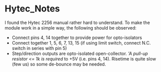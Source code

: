 # Hytec_Notes
I found the Hytec 2256 manual rather hard to understand.
To make the module work in a simple way, the following
should be observed:

 * Connect pins 4, 14 together to provide power for opto-isolators
 * Connect together 1, 5, 6, 7, 13, 15 (if using limit switch,
  connect N.C. switch in series with pin 5)
 * Step/direction outputs are opto-isolated open-collector.
  _'A pull-up resistor <= 1k is required_ to +5V (i.e. pins 4, 14).
  Risetime is quite slow (few us) so some de-bounce may be needed.



